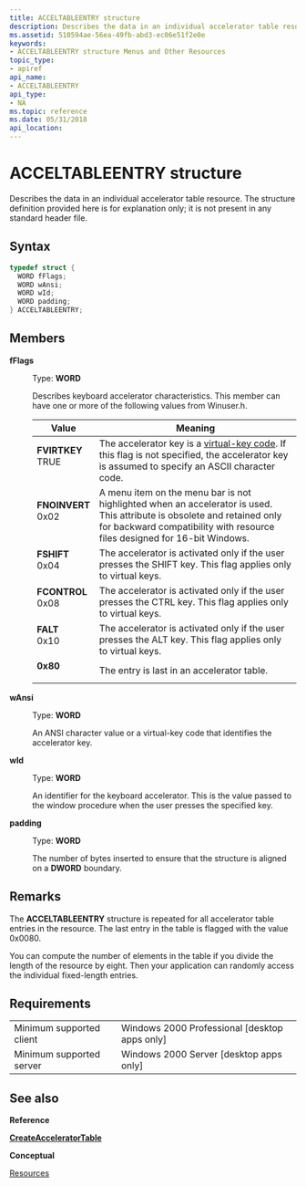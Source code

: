 ```yaml
---
title: ACCELTABLEENTRY structure
description: Describes the data in an individual accelerator table resource. The structure definition provided here is for explanation only; it is not present in any standard header file.
ms.assetid: 510594ae-56ea-49fb-abd3-ec06e51f2e0e
keywords:
- ACCELTABLEENTRY structure Menus and Other Resources
topic_type:
- apiref
api_name:
- ACCELTABLEENTRY
api_type:
- NA
ms.topic: reference
ms.date: 05/31/2018
api_location: 
---
```


# ACCELTABLEENTRY structure

Describes the data in an individual accelerator table resource. The structure definition provided here is for explanation only; it is not present in any standard header file.

## Syntax


```C++
typedef struct {
  WORD fFlags;
  WORD wAnsi;
  WORD wId;
  WORD padding;
} ACCELTABLEENTRY;
```



## Members

<dl> <dt>

**fFlags**
</dt> <dd>

Type: **WORD**

</dd> <dd>

Describes keyboard accelerator characteristics. This member can have one or more of the following values from Winuser.h.



| Value                                                                                                                                                                                                      | Meaning                                                                                                                                                                                                         |
|------------------------------------------------------------------------------------------------------------------------------------------------------------------------------------------------------------|-----------------------------------------------------------------------------------------------------------------------------------------------------------------------------------------------------------------|
| <span id="FVIRTKEY"></span><span id="fvirtkey"></span><dl> <dt>**FVIRTKEY**</dt> <dt>TRUE</dt> </dl>    | The accelerator key is a [virtual-key code](https://docs.microsoft.com/windows/desktop/inputdev/virtual-key-codes). If this flag is not specified, the accelerator key is assumed to specify an ASCII character code. <br/>                          |
| <span id="FNOINVERT"></span><span id="fnoinvert"></span><dl> <dt>**FNOINVERT**</dt> <dt>0x02</dt> </dl> | A menu item on the menu bar is not highlighted when an accelerator is used. This attribute is obsolete and retained only for backward compatibility with resource files designed for 16-bit Windows.<br/> |
| <span id="FSHIFT"></span><span id="fshift"></span><dl> <dt>**FSHIFT**</dt> <dt>0x04</dt> </dl>          | The accelerator is activated only if the user presses the SHIFT key. This flag applies only to virtual keys. <br/>                                                                                        |
| <span id="FCONTROL"></span><span id="fcontrol"></span><dl> <dt>**FCONTROL**</dt> <dt>0x08</dt> </dl>    | The accelerator is activated only if the user presses the CTRL key. This flag applies only to virtual keys. <br/>                                                                                         |
| <span id="FALT"></span><span id="falt"></span><dl> <dt>**FALT**</dt> <dt>0x10</dt> </dl>                | The accelerator is activated only if the user presses the ALT key. This flag applies only to virtual keys. <br/>                                                                                          |
| <span id="0x80"></span><span id="0X80"></span><dl> <dt>**0x80**</dt> </dl>                                                                          | The entry is last in an accelerator table. <br/>                                                                                                                                                          |



 

</dd> <dt>

**wAnsi**
</dt> <dd>

Type: **WORD**

</dd> <dd>

An ANSI character value or a virtual-key code that identifies the accelerator key.

</dd> <dt>

**wId**
</dt> <dd>

Type: **WORD**

</dd> <dd>

An identifier for the keyboard accelerator. This is the value passed to the window procedure when the user presses the specified key.

</dd> <dt>

**padding**
</dt> <dd>

Type: **WORD**

</dd> <dd>

The number of bytes inserted to ensure that the structure is aligned on a **DWORD** boundary.

</dd> </dl>

## Remarks

The **ACCELTABLEENTRY** structure is repeated for all accelerator table entries in the resource. The last entry in the table is flagged with the value 0x0080.

You can compute the number of elements in the table if you divide the length of the resource by eight. Then your application can randomly access the individual fixed-length entries.

## Requirements



|                                     |                                                            |
|-------------------------------------|------------------------------------------------------------|
| Minimum supported client<br/> | Windows 2000 Professional \[desktop apps only\]<br/> |
| Minimum supported server<br/> | Windows 2000 Server \[desktop apps only\]<br/>       |



## See also

<dl> <dt>

**Reference**
</dt> <dt>

[**CreateAcceleratorTable**](/windows/desktop/api/Winuser/nf-winuser-createacceleratortablea)
</dt> <dt>

**Conceptual**
</dt> <dt>

[Resources](resources.md)
</dt> </dl>

 

 





